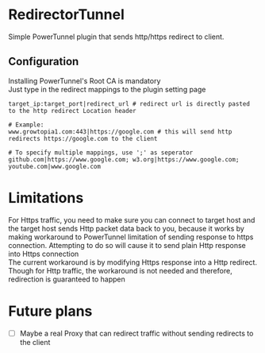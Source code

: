 # RedirectorTunnel
Simple PowerTunnel plugin that sends http/https redirect to client.

## Configuration
Installing PowerTunnel's Root CA is mandatory<br>
Just type in the redirect mappings to the plugin setting page
```declarative
target_ip:target_port|redirect_url # redirect url is directly pasted to the http redirect Location header

# Example: 
www.growtopia1.com:443|https://google.com # this will send http redirects https://google.com to the client

# To specify multiple mappings, use ';' as seperator
github.com|https://www.google.com; w3.org|https://www.google.com; youtube.com|www.google.com
```

# Limitations
For Https traffic, you need to make sure you can connect to target host and the target host sends Http packet data back to you, 
because it works by making workaround to PowerTunnel limitation of sending response to https connection. Attempting to do so will cause it to send plain Http response into Https connection<br>
The current workaround is by modifying Https response  into a Http redirect. <br>
Though for Http traffic, the workaround is not needed and therefore, redirection is guaranteed to happen

# Future plans
- [ ] Maybe a real Proxy that can redirect traffic without sending redirects to the client

